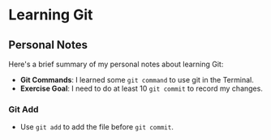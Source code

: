 # Learning Git

## Personal Notes 

Here's a brief summary of my personal notes about learning Git:
- **Git Commands**: I learned some `git command` to use git in the Terminal.
- **Exercise Goal**: I need to do at least 10 `git commit` to record my changes.

### Git Add
- Use `git add` to add the file before `git commit`.

#




